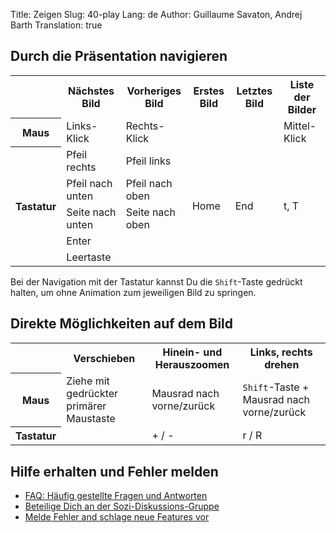 Title: Zeigen
Slug: 40-play
Lang: de
Author: Guillaume Savaton, Andrej Barth
Translation: true

Durch die Präsentation navigieren
---------------------------------

<table>
    <tr>
        <th></th>
        <th>Nächstes Bild</th>
        <th>Vorheriges Bild</th>
        <th>Erstes Bild</th>
        <th>Letztes Bild</th>
        <th>Liste der Bilder</th>
    </tr>
    <tr>
        <th>Maus</th>
        <td>Links-Klick</td>
        <td>Rechts-Klick</td>
        <td></td>
        <td></td>
        <td>Mittel-Klick</td>
    </tr>
    <tr>
        <th rowspan="5">Tastatur</th>
        <td>Pfeil rechts</td>
        <td>Pfeil links</td>
        <td rowspan="5">Home</td>
        <td rowspan="5">End</td>
        <td rowspan="5">t, T</td>
    </tr>
    <tr>
        <td>Pfeil nach unten</td>
        <td>Pfeil nach oben</td>
    </tr>
    <tr>
        <td>Seite nach unten</td>
        <td>Seite nach oben</td>
    </tr>
    <tr>
        <td>Enter</td>
        <td></td>
    </tr>
    <tr>
        <td>Leertaste</td>
        <td></td>
    </tr>
</table>

Bei der Navigation mit der Tastatur kannst Du die `Shift`-Taste gedrückt halten, um ohne Animation zum jeweiligen Bild zu springen.

Direkte Möglichkeiten auf dem Bild
----------------------------------

<table>
    <tr>
        <th></th>
        <th>Verschieben</th>
        <th>Hinein- und Herauszoomen</th>
        <th>Links, rechts drehen</th>
    </tr>
    <tr>
        <th>Maus</th>
        <td>Ziehe mit gedrückter primärer Maustaste</td>
        <td>Mausrad nach vorne/zurück</td>
        <td><code>Shift</code>-Taste + Mausrad nach vorne/zurück</td>
    </tr>
    <tr>
        <th>Tastatur</th>
        <td></td>
        <td>+ / -</td>
        <td>r / R</td>
    </tr>
</table>

Hilfe erhalten und Fehler melden
--------------------------------

* [FAQ: Häufig gestellte Fragen und Antworten](|filename|faq.md)
* [Beteilige Dich an der Sozi-Diskussions-Gruppe](http://groups.google.com/group/sozi-users)
* [Melde Fehler and schlage neue Features vor](http://github.com/senshu/Sozi/issues)
